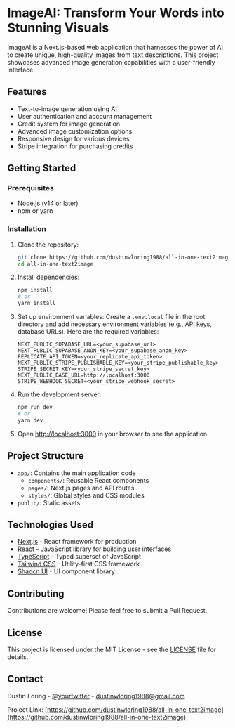 # ImageAI: Transform Your Words into Stunning Visuals

ImageAI is a Next.js-based web application that harnesses the power of AI to create unique, high-quality images from text descriptions. This project showcases advanced image generation capabilities with a user-friendly interface.

## Features

- Text-to-image generation using AI
- User authentication and account management
- Credit system for image generation
- Advanced image customization options
- Responsive design for various devices
- Stripe integration for purchasing credits

## Getting Started

### Prerequisites

- Node.js (v14 or later)
- npm or yarn

### Installation

1. Clone the repository:
   ```bash
   git clone https://github.com/dustinwloring1988/all-in-one-text2image.git
   cd all-in-one-text2image
   ```

2. Install dependencies:
   ```bash
   npm install
   # or
   yarn install
   ```

3. Set up environment variables:
   Create a `.env.local` file in the root directory and add necessary environment variables (e.g., API keys, database URLs). Here are the required variables:
   ```
   NEXT_PUBLIC_SUPABASE_URL=<your_supabase_url>
   NEXT_PUBLIC_SUPABASE_ANON_KEY=<your_supabase_anon_key>
   REPLICATE_API_TOKEN=<your_replicate_api_token>
   NEXT_PUBLIC_STRIPE_PUBLISHABLE_KEY=<your_stripe_publishable_key>
   STRIPE_SECRET_KEY=<your_stripe_secret_key>
   NEXT_PUBLIC_BASE_URL=http://localhost:3000
   STRIPE_WEBHOOK_SECRET=<your_stripe_webhook_secret>
   ```

4. Run the development server:
   ```bash
   npm run dev
   # or
   yarn dev
   ```

5. Open [http://localhost:3000](http://localhost:3000) in your browser to see the application.

## Project Structure

- `app/`: Contains the main application code
  - `components/`: Reusable React components
  - `pages/`: Next.js pages and API routes
  - `styles/`: Global styles and CSS modules
- `public/`: Static assets

## Technologies Used

- [Next.js](https://nextjs.org/) - React framework for production
- [React](https://reactjs.org/) - JavaScript library for building user interfaces
- [TypeScript](https://www.typescriptlang.org/) - Typed superset of JavaScript
- [Tailwind CSS](https://tailwindcss.com/) - Utility-first CSS framework
- [Shadcn UI](https://ui.shadcn.com/) - UI component library

## Contributing

Contributions are welcome! Please feel free to submit a Pull Request.

## License

This project is licensed under the MIT License - see the [LICENSE](LICENSE) file for details.

## Contact

Dustin Loring - [@yourtwitter](https://twitter.com/dustinwlroing1988) - dustinwloring1988@gmail.com

Project Link: [https://github.com/dustinwloring1988/all-in-one-text2image](https://github.com/dustinwloring1988/all-in-one-text2image)
